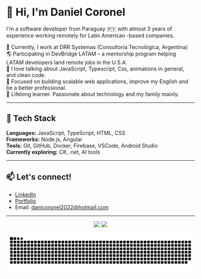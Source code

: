 # 👋 Hi, I'm Daniel Coronel

I'm a software developer from Paraguay 🇵🇾 with almost 3 years of experience working remotely for Latin American -based companies.

🔭 Currently, I work at DRR Systemas (Consultoría Tecnológica, Argentina)  
🌎 Participating in DevBridge LATAM – a mentorship program helping LATAM developers land remote jobs in the U.S.A.  
💬 I love talking about JavaScript, Typescript, Css, animations in general, and clean code.  
🎯 Focused on building scalable web applications, improve my English and be a better professional.  
🧠 Lifelong learner. Passionate about technology and my family mainly.

---

## 🚀 Tech Stack

**Languages:** JavaScript, TypeScript, HTML, CSS  
**Frameworks:** Node.js, Angular  
**Tools:** Git, GitHub, Docker, Firebase, VSCode, Android Studio  
**Currently exploring:** C#, .net, AI tools

---

## 📫 Let's connect!

- [LinkedIn](https://www.linkedin.com/in/dani-coro)  
- [Portfolio](https://danielcoronel.netlify.app/)  
- Email: danicoronel2022@hotmail.com


---


<p align="center">
  
  <img src="https://github-readme-stats.vercel.app/api?username=DanielCoronelPV&show_icons=true&theme=radical"  />
  <img src="https://github-readme-stats.vercel.app/api/top-langs/?username=anuraghazra&layout=compact">

</p>

<picture>
  <source
    media="(prefers-color-scheme: dark)"
    srcset="https://raw.githubusercontent.com/platane/snk/output/github-contribution-grid-snake-dark.svg"
  />
  <source
    media="(prefers-color-scheme: light)"
    srcset="https://raw.githubusercontent.com/platane/snk/output/github-contribution-grid-snake.svg"
  />
  <img
    alt="github contribution grid snake animation"
    src="https://raw.githubusercontent.com/platane/snk/output/github-contribution-grid-snake.svg"
  />
</picture>
